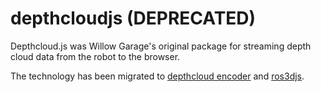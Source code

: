 depthcloudjs (DEPRECATED)
=========================

Depthcloud.js was Willow Garage's original package for streaming depth cloud data from the robot to the browser.

The technology has been migrated to [depthcloud encoder](https://github.com/RobotWebTools/depthcloud_encoder) and [ros3djs](https://github.com/RobotWebTools/ros3djs).
